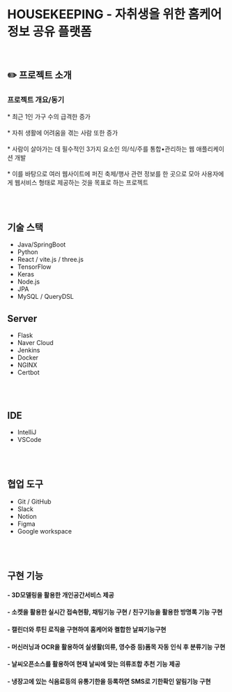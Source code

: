 #  HOUSEKEEPING - 자취생을 위한 홈케어 정보 공유 플랫폼

<p align="center">
  <br>
  <img src="">
  <br>
</p>

## ✏️ 프로젝트 소개

### 프로젝트 개요/동기
</p>
* 최근 1인 가구 수의 급격한 증가<br><br>
* 자취 생활에 어려움을 겪는 사람 또한 증가<br><br>
* 사람이 살아가는 데 필수적인 3가지 요소인 의/식/주를 통합•관리하는 웹 애플리케이션 개발<br><br>
* 이를 바탕으로 여러 웹사이트에 퍼진 축제/행사 관련 정보를 한 곳으로 모아 사용자에게 웹서비스 형태로 제공하는 것을 목표로 하는 프로젝트<br><br>

<p align="center">

</p>

<br>

## 기술 스택

* Java/SpringBoot
* Python
* React / vite.js / three.js
* TensorFlow
* Keras
* Node.js
* JPA
* MySQL / QueryDSL

## Server

* Flask
* Naver Cloud
* Jenkins
* Docker
* NGINX
* Certbot

<br><br>
## IDE

* IntelliJ
* VSCode

<br><br>

## 협업 도구

* Git / GitHub
* Slack
* Notion
* Figma
* Google workspace

<br><br>

## 구현 기능

#### - 3D모델링을 활용한 개인공간서비스 제공

#### - 소켓을 활용한 실시간 접속현황, 채팅기능 구현 / 친구기능을 활용한 방명록 기능 구현

#### - 캘린더와 루틴 로직을 구현하여 홈케어와 켤합한 날짜기능구현

#### - 머신러닝과 OCR을 활용하여 실생활(의류, 영수증 등)품목 자동 인식 후 분류기능 구현

#### - 날씨오픈소스를 활용하여 현재 날씨에 맞는 의류조합 추천 기능 제공

#### - 냉장고에 있는 식음료등의 유통기한을 등록하면 SMS로 기한확인 알림기능 구현


</p>

<br>
